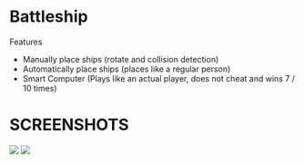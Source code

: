 # Battleship

Features
- Manually place ships (rotate and collision detection)
- Automatically place ships (places like a regular person)
- Smart Computer (Plays like an actual player, does not cheat and wins 7 / 10 times)

# SCREENSHOTS

![](images/Capture.png)
![](images/capture2.png)

